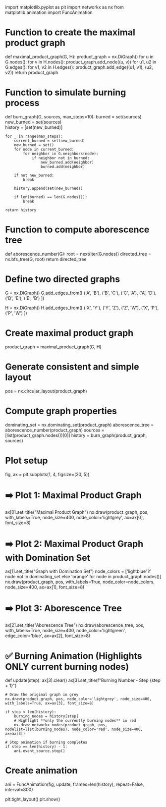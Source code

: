 import matplotlib.pyplot as plt
import networkx as nx
from matplotlib.animation import FuncAnimation

# Function to create the maximal product graph
def maximal_product_graph(G, H):
    product_graph = nx.DiGraph()
    for u in G.nodes():
        for v in H.nodes():
            product_graph.add_node((u, v))
    for u1, u2 in G.edges():
        for v1, v2 in H.edges():
            product_graph.add_edge((u1, v1), (u2, v2))
    return product_graph

# Function to simulate burning process
def burn_graph(G, sources, max_steps=10):
    burned = set(sources)  
    new_burned = set(sources)  
    history = [set(new_burned)]  
    
    for _ in range(max_steps):
        current_burned = set(new_burned)
        new_burned = set()
        for node in current_burned:
            for neighbor in G.neighbors(node):
                if neighbor not in burned:
                    new_burned.add(neighbor)
                    burned.add(neighbor)
        
        if not new_burned:
            break
        
        history.append(set(new_burned))
        
        if len(burned) == len(G.nodes()):
            break
            
    return history

# Function to compute aborescence tree
def aborescence_number(G):
    root = next(iter(G.nodes))
    directed_tree = nx.bfs_tree(G, root)
    return directed_tree

# Define two directed graphs
G = nx.DiGraph()
G.add_edges_from([
    ('A', 'B'), ('B', 'C'), ('C', 'A'),
    ('A', 'D'), ('D', 'E'), ('E', 'B')
])

H = nx.DiGraph()
H.add_edges_from([
    ('X', 'Y'), ('Y', 'Z'), ('Z', 'W'),
    ('X', 'P'), ('P', 'W')
])

# Create maximal product graph
product_graph = maximal_product_graph(G, H)

# Generate consistent and simple layout
pos = nx.circular_layout(product_graph)

# Compute graph properties
dominating_set = nx.dominating_set(product_graph)
aborescence_tree = aborescence_number(product_graph)
sources = [list(product_graph.nodes())[0]]
history = burn_graph(product_graph, sources)

# Plot setup
fig, ax = plt.subplots(1, 4, figsize=(20, 5))

# ➡️ Plot 1: Maximal Product Graph
ax[0].set_title("Maximal Product Graph")
nx.draw(product_graph, pos, with_labels=True, node_size=400, node_color='lightgrey', ax=ax[0], font_size=8)

# ➡️ Plot 2: Maximal Product Graph with Domination Set
ax[1].set_title("Graph with Domination Set")
node_colors = ['lightblue' if node not in dominating_set else 'orange' for node in product_graph.nodes()]
nx.draw(product_graph, pos, with_labels=True, node_color=node_colors, node_size=400, ax=ax[1], font_size=8)

# ➡️ Plot 3: Aborescence Tree
ax[2].set_title("Aborescence Tree")
nx.draw(aborescence_tree, pos, with_labels=True, node_size=400, node_color='lightgreen', edge_color='blue', ax=ax[2], font_size=8)

# ✅ Burning Animation (Highlights ONLY current burning nodes)
def update(step):
    ax[3].clear()
    ax[3].set_title(f"Burning Number - Step {step + 1}")
    
    # Draw the original graph in grey
    nx.draw(product_graph, pos, node_color='lightgrey', node_size=400, with_labels=True, ax=ax[3], font_size=8)
    
    if step < len(history):
        burning_nodes = history[step]
        # Highlight **only the currently burning nodes** in red
        nx.draw_networkx_nodes(product_graph, pos, nodelist=list(burning_nodes), node_color='red', node_size=400, ax=ax[3])

    # Stop animation if burning completes
    if step == len(history) - 1:
        ani.event_source.stop()

# Create animation
ani = FuncAnimation(fig, update, frames=len(history), repeat=False, interval=800)

plt.tight_layout()
plt.show()

